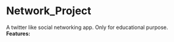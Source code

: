 # Network_Project
A twitter like social networking app. Only for educational purpose. 
**Features:**
